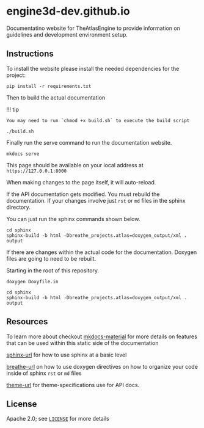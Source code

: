 # engine3d-dev.github.io

Documentatino website for TheAtlasEngine to provide information on guidelines and development environment setup.

## Instructions

To install the website please install the needed dependencies for the project:

```
pip install -r requirements.txt
```

Then to build the actual documentation

!!! tip

    You may need to run `chmod +x build.sh` to execute the build script

```
./build.sh
```

Finally run the serve command to run the documentation website.

```
mkdocs serve
```

This page should be available on your local address at `https://127.0.0.1:8000`

When making changes to the page itself, it will auto-reload.

If the API documentation gets modified. You must rebuild the documentation. If your changes involve just `rst` or `md` files in the sphinx directory.

You can just run the sphinx commands shown below.

```
cd sphinx
sphinx-build -b html -Dbreathe_projects.atlas=doxygen_output/xml . output
```

If there are changes within the actual code for the documentation. Doxygen files are going to need to be rebuilt.

Starting in the root of this repository.

```
doxygen Doxyfile.in

cd sphinx
sphinx-build -b html -Dbreathe_projects.atlas=doxygen_output/xml . output
```


## Resources

To learn more about checkout [mkdocs-material](https://squidfunk.github.io/mkdocs-material) for
more details on features that can be used within this static side of the documentation


[sphinx-url](https://www.sphinx-doc.org/en/master/) for how to use sphinx at a basic level

[breathe-url](https://breathe.readthedocs.io/en/latest/) on how to use doxygen directives on how to organize your code inside of sphinx `rst` or `md` files

[theme-url](https://pydata-sphinx-theme.readthedocs.io/en/stable/) for theme-specifications use for API docs.

## License

Apache 2.0; see [`LICENSE`](LICENSE) for more details